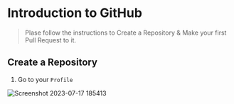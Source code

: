 # Introduction to GitHub

> Plase follow the instructions to Create a Repository & Make your first Pull Request to it.


## Create a Repository

1. Go to your `Profile`

![Screenshot 2023-07-17 185413](https://github.com/WasathTheekshana/introduction-to-github/assets/91784445/594d148e-3b14-49e0-a813-b7c313c2f632)
<br/><br/>

